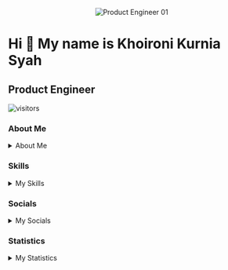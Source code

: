 <p align="center">
  <img alt="Product Engineer 01" src="https://github.com/zekhoi/zekhoi/assets/55708473/b609dc13-7958-403f-ae69-71dfa3c609c3">
</p>

# Hi 👋 My name is Khoironi Kurnia Syah

## Product Engineer

![visitors](https://visitor-badge.glitch.me/badge?page_id=zekhoi)

### About Me

<details>
    <summary>About Me</summary>
Mathematics student who really likes technology, especially website and application. Love to code, design, and think. Fast learner, curious about something new, looking for problems to solve.

- 🌍  I'm based in Indonesia
- 🖥️  See my portfolio at [Portfolio](https://zekhoi.dev)
- ✉️  You can contact me at [khoironidev@gmail.com](mailto:khoironidev@gmail.com)
- 🧠  I'm learning **Typescript** and **Golang**

</details>

### Skills

<details>
  <summary>My Skills</summary>
<p align="left">
<a href="https://nodejs.org/en/" target="_blank" rel="noreferrer"><img src="https://raw.githubusercontent.com/danielcranney/readme-generator/main/public/icons/skills/nodejs-colored.svg" width="36" height="36" alt="NodeJS" /></a>
<a href="https://go.dev/doc/" target="_blank" rel="noreferrer"><img src="https://raw.githubusercontent.com/danielcranney/readme-generator/main/public/icons/skills/go-colored.svg" width="36" height="36" alt="Go" /></a>
<a href="https://developer.mozilla.org/en-US/docs/Web/JavaScript" target="_blank" rel="noreferrer"><img src="https://raw.githubusercontent.com/danielcranney/readme-generator/main/public/icons/skills/javascript-colored.svg" width="36" height="36" alt="Javascript" /></a>
<a href="https://www.typescriptlang.org/" target="_blank" rel="noreferrer"><img src="https://raw.githubusercontent.com/danielcranney/readme-generator/main/public/icons/skills/typescript-colored.svg" width="36" height="36" alt="Typescript" /></a>
<a href="https://www.python.org/" target="_blank" rel="noreferrer"><img src="https://raw.githubusercontent.com/danielcranney/readme-generator/main/public/icons/skills/python-colored.svg" width="36" height="36" alt="Python" /></a>
<a href="https://www.php.net/" target="_blank" rel="noreferrer"><img src="https://raw.githubusercontent.com/danielcranney/readme-generator/main/public/icons/skills/php-colored.svg" width="36" height="36" alt="PHP" /></a>
<a href="https://reactjs.org/" target="_blank" rel="noreferrer"><img src="https://raw.githubusercontent.com/danielcranney/readme-generator/main/public/icons/skills/react-colored.svg" width="36" height="36" alt="React" /></a>
<a href="https://vuejs.org/" target="_blank" rel="noreferrer"><img src="https://raw.githubusercontent.com/danielcranney/readme-generator/main/public/icons/skills/vuejs-colored.svg" width="36" height="36" alt="Vue" /></a>
<a href="https://nextjs.org/docs" target="_blank" rel="noreferrer"><img src="https://raw.githubusercontent.com/danielcranney/readme-generator/main/public/icons/skills/nextjs-colored.svg" width="36" height="36" alt="NextJs" /></a>
<a href="https://nuxtjs.org/" target="_blank" rel="noreferrer"><img src="https://raw.githubusercontent.com/danielcranney/readme-generator/main/public/icons/skills/nuxtjs-colored.svg" width="36" height="36" alt="Nuxtjs" /></a>
<a href="https://expressjs.com/" target="_blank" rel="noreferrer"><img src="https://raw.githubusercontent.com/danielcranney/readme-generator/main/public/icons/skills/express-colored.svg" width="36" height="36" alt="Express" /></a>
<a href="https://laravel.com/" target="_blank" rel="noreferrer"><img src="https://raw.githubusercontent.com/danielcranney/readme-generator/main/public/icons/skills/laravel-colored.svg" width="36" height="36" alt="Laravel" /></a>
<a href="https://developer.mozilla.org/en-US/docs/Glossary/HTML5" target="_blank" rel="noreferrer"><img src="https://raw.githubusercontent.com/danielcranney/readme-generator/main/public/icons/skills/html5-colored.svg" width="36" height="36" alt="HTML5" /></a>
<a href="https://www.w3.org/TR/CSS/#css" target="_blank" rel="noreferrer"><img src="https://raw.githubusercontent.com/danielcranney/readme-generator/main/public/icons/skills/css3-colored.svg" width="36" height="36" alt="CSS3" /></a>
<a href="https://tailwindcss.com/" target="_blank" rel="noreferrer"><img src="https://raw.githubusercontent.com/danielcranney/readme-generator/main/public/icons/skills/tailwindcss-colored.svg" width="36" height="36" alt="TailwindCSS" /></a><a href="https://redux.js.org/" target="_blank" rel="noreferrer"><img src="https://raw.githubusercontent.com/danielcranney/readme-generator/main/public/icons/skills/redux-colored.svg" width="36" height="36" alt="Redux" /></a>
<a href="https://www.mongodb.com/" target="_blank" rel="noreferrer"><img src="https://raw.githubusercontent.com/danielcranney/readme-generator/main/public/icons/skills/mongodb-colored.svg" width="36" height="36" alt="MongoDB" /></a>
<a href="https://www.mysql.com/" target="_blank" rel="noreferrer"><img src="https://raw.githubusercontent.com/danielcranney/readme-generator/main/public/icons/skills/mysql-colored.svg" width="36" height="36" alt="MySQL" /></a>
<a href="https://www.postgresql.org/" target="_blank" rel="noreferrer"><img src="https://raw.githubusercontent.com/danielcranney/readme-generator/main/public/icons/skills/postgresql-colored.svg" width="36" height="36" alt="PostgreSQL" /></a>
<a href="https://www.heroku.com/" target="_blank" rel="noreferrer"><img src="https://raw.githubusercontent.com/danielcranney/readme-generator/main/public/icons/skills/heroku-colored.svg" width="36" height="36" alt="Heroku" /></a>
<a href="https://supabase.io/" target="_blank" rel="noreferrer"><img src="https://raw.githubusercontent.com/danielcranney/readme-generator/main/public/icons/skills/supabase-colored.svg" width="36" height="36" alt="Supabase" /></a>
<a href="https://www.figma.com/" target="_blank" rel="noreferrer"><img src="https://raw.githubusercontent.com/danielcranney/readme-generator/main/public/icons/skills/figma-colored.svg" width="36" height="36" alt="Figma" /></a>
</p>
</details>

### Socials

<details>
  <summary>My Socials</summary>
<p align="left"> 
  <a href="https://www.linkedin.com/in/khoironiks" target="_blank" rel="noreferrer"><img src="https://raw.githubusercontent.com/danielcranney/readme-generator/main/public/icons/socials/linkedin.svg" width="32" height="32" />
  </a> 
  <a href="https://www.polywork.com/zekhoi" target="_blank" rel="noreferrer">
    <img src="https://raw.githubusercontent.com/danielcranney/readme-generator/main/public/icons/socials/polywork.svg" width="32" height="32" />
  </a> 
  <a href="https://www.github.com/zekhoi" target="_blank" rel="noreferrer">
    <img src="https://raw.githubusercontent.com/danielcranney/readme-generator/main/public/icons/socials/github.svg" width="32" height="32" />
  </a> 
  <a href="https://www.twitter.com/zekhoi" target="_blank" rel="noreferrer">
    <img src="https://raw.githubusercontent.com/danielcranney/readme-generator/main/public/icons/socials/twitter.svg" width="32" height="32" />
  </a>
  <a href="https://www.facebook.com/zxkhoi" target="_blank" rel="noreferrer">
    <img src="https://raw.githubusercontent.com/danielcranney/readme-generator/main/public/icons/socials/facebook.svg" width="32" height="32" />
  </a> 
  <a href="http://www.instagram.com/zekhoi" target="_blank" rel="noreferrer">
    <img src="https://raw.githubusercontent.com/danielcranney/readme-generator/main/public/icons/socials/instagram.svg" width="32" height="32" />
  </a> 
  <a href="https://www.behance.com/zekhoi" target="_blank" rel="noreferrer">
    <img src="https://raw.githubusercontent.com/danielcranney/readme-generator/main/public/icons/socials/behance.svg" width="32" height="32" />
  </a> 
  <a href="https://www.dribbble.com/zekhoi" target="_blank" rel="noreferrer">
    <img src="https://raw.githubusercontent.com/danielcranney/readme-generator/main/public/icons/socials/dribbble.svg" width="32" height="32" />
  </a> 
  <a href="http://www.medium.com/@zekhoi" target="_blank" rel="noreferrer">
    <img src="https://raw.githubusercontent.com/danielcranney/readme-generator/main/public/icons/socials/medium.svg" width="32" height="32" />
  </a> 
  <a href="https://zekhoi.hashnode.dev" target="_blank" rel="noreferrer">
    <img src="https://raw.githubusercontent.com/danielcranney/readme-generator/main/public/icons/socials/hashnode.svg" width="32" height="32" />
  </a>
  <a href="https://www.dev.to/zekhoi" target="_blank" rel="noreferrer">
    <img src="https://raw.githubusercontent.com/danielcranney/readme-generator/main/public/icons/socials/devdotto.svg" width="32" height="32" />
  </a> 
</p>
</details>

### Statistics

<details>
    <summary>My Statistics</summary>

<a href="http://www.github.com/zekhoi"><img src="https://github-readme-stats.vercel.app/api?username=zekhoi&show_icons=true&hide=&count_private=true&title_color=3382ed&text_color=ffffff&icon_color=6366f1&bg_color=1c1917&hide_border=true&show_icons=true" alt="zekhoi's GitHub stats" /></a>

<a href="http://www.github.com/zekhoi"><img src="https://github-readme-streak-stats.herokuapp.com/?user=zekhoi&stroke=ffffff&background=1c1917&ring=3382ed&fire=3382ed&currStreakNum=ffffff&currStreakLabel=3382ed&sideNums=ffffff&sideLabels=ffffff&dates=ffffff&hide_border=true" /></a>

<!--START_SECTION:waka-->

```txt
From: 13 December 2021 - To: 14 June 2024

Total Time: 1,402 hrs 28 mins

TypeScript                 847 hrs 31 mins ███████████████░░░░░░░░░░   60.43 %
JavaScript                 246 hrs 30 mins ████▒░░░░░░░░░░░░░░░░░░░░   17.58 %
Python                     153 hrs 58 mins ██▓░░░░░░░░░░░░░░░░░░░░░░   10.98 %
JSON                       35 hrs 18 mins  ▓░░░░░░░░░░░░░░░░░░░░░░░░   02.52 %
Bash                       19 hrs 20 mins  ▒░░░░░░░░░░░░░░░░░░░░░░░░   01.38 %
Other                      14 hrs 45 mins  ▒░░░░░░░░░░░░░░░░░░░░░░░░   01.05 %
YAML                       13 hrs 34 mins  ▒░░░░░░░░░░░░░░░░░░░░░░░░   00.97 %
CSV                        12 hrs 23 mins  ▒░░░░░░░░░░░░░░░░░░░░░░░░   00.88 %
PHP                        11 hrs 55 mins  ▒░░░░░░░░░░░░░░░░░░░░░░░░   00.85 %
Go                         10 hrs 9 mins   ▒░░░░░░░░░░░░░░░░░░░░░░░░   00.72 %
```

<!--END_SECTION:waka-->

### Support Me

<a href="https://www.buymeacoffee.com/zekhoi"><img src="https://cdn.buymeacoffee.com/buttons/v2/default-yellow.png" width="200" /></a>

</details>
